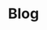 ---
# layout: posts # displays per year, you dont want to show this if you are starting up a new blog
layout: home
title: "Blog"
permalink: /blog/
author_profile: true
header:
    overlay_image: /assets/images/joel-filipe-small-warmer.jpg
---